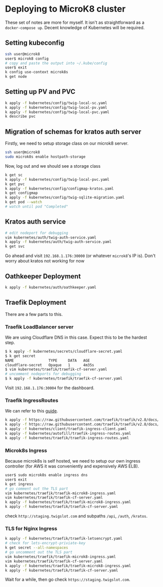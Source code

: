 # Deploying to MicroK8 cluster
These set of notes are more for myself. It isn't as straightforward as a `docker-compose up`. Decent knowledge of Kubernetes will be required.
## Setting kubeconfig
```bash
ssh user@microk8
user$ microk8 config
# copy and paste the output into ~/.kube/config
user$ exit
k config use-context microk8s
k get node
```
## Setting up PV and PVC
```bash
k apply -f kubernetes/config/twig-local-sc.yaml
k apply -f kubernetes/config/twig-local-pv.yaml
k apply -f kubernetes/config/twig-local-pvc.yaml
k describe pvc
```
## Migration of schemas for kratos auth server
Firstly, we need to setup storage class on our microk8 server.
```bash
ssh user@microk8
sudo microk8s enable hostpath-storage
```
Now, log out and we should see a storage class 
```bash
k get sc
k apply -f kubernetes/config/twig-local-pvc.yaml
k get pvc
k apply -f kubernetes/config/configmap-kratos.yaml
k get configmap
k apply -f kubernetes/config/twig-sqlite-migration.yaml
k get pod --watch
# watch until pod "Completed"
```
## Kratos auth service
```bash
# edit nodeport for debugging
vim kubernetes/auth/twig-auth-service.yaml
k apply -f kubernetes/auth/twig-auth-service.yaml
k get svc
```
Go ahead and visit `192.168.1.176:30000` (or whatever `microk8`'s IP is). 
Don't worry about kratos not working for now

## Oathkeeper Deployment
```bash
k apply -f kubernetes/auth/oathkeeper.yaml
```

## Traefik Deployment
There are a few parts to this. 
### Traefik LoadBalancer server
We are using Cloudflare DNS in this case. Expect this to be the hardest step.
```bash
$ k apply -f kubernetes/secrets/cloudflare-secret.yaml
$ k get secret
NAME                TYPE     DATA   AGE
cloudflare-secret   Opaque   1      4m35s
$ vim kubernetes/traefik/traefik-cf-server.yaml
# uncomment nodeports for debugging
$ k apply -f kubernetes/traefik/traefik-cf-server.yaml
```
Visit `192.168.1.176:30004` for the dashboard.
### Traefik IngressRoutes
We can refer to this [guide](https://doc.traefik.io/traefik/user-guides/crd-acme/).
```bash
k apply -f https://raw.githubusercontent.com/traefik/traefik/v2.8/docs/content/reference/dynamic-configuration/kubernetes-crd-definition-v1.yml
k apply -f https://raw.githubusercontent.com/traefik/traefik/v2.8/docs/content/reference/dynamic-configuration/kubernetes-crd-rbac.yml
k apply -f kubernetes/client/traefik-ingress-client.yaml
k apply -f kubernetes/autofill/traefik-ingress-routes.yaml 
k apply -f kubernetes/traefik/traefik-ingress-routes.yaml
```

### Microk8s Ingress
Because microk8s is self hosted, we need to setup our own ingress controller (for AWS it was conveniently and expensively AWS ELB).
```bash
user$ sudo microk8s enable ingress dns 
user$ exit 
k get ingress
# go comment out the TLS part
vim kubernetes/traefik/traefik-microk8-ingress.yaml
vim kubernetes/traefik/traefik-cf-server.yaml
k apply -f kubernetes/traefik/traefik-microk8-ingress.yaml
k apply -f kubernetes/traefik/traefik-cf-server.yaml
```
check `http://staging.twigslot.com` and subpaths `/api`, `/auth`, `/kratos`.

### TLS for Nginx Ingress
```bash
k apply -f kubernetes/traefik/traefik-letsencrypt.yaml
# check for lets-encrypt-priviate-key
k get secret --all-namespaces
# go uncomment out the TLS part
vim kubernetes/traefik/traefik-microk8-ingress.yaml
vim kubernetes/traefik/traefik-cf-server.yaml
k apply -f kubernetes/traefik/traefik-microk8-ingress.yaml
k apply -f kubernetes/traefik/traefik-cf-server.yaml
```
Wait for a while, then go check `https://staging.twigslot.com`.